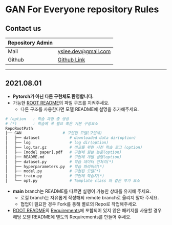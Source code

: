 # GAN For Everyone repository Rules

## Contact us

<!-- 관리자 변경시 본인 정보로 수정 바람  -->

| Repository Admin |                                                 |
| ---------------- | ----------------------------------------------- |
| Mail             | yslee.dev@gmail.com                             |
| Github           | [Github Link](https://github.com/rapidrabbit76) |

---

## 2021.08.01

- **Pytorch가 아닌 다른 구현체도 환영합니다.**
- 가능한 [ROOT README](./README.md)의 파일 구조를 지켜주세요.
  - 다른 구조를 사용한다면 모델 README에 설명을 추가해주세요.

```bash
# (option   : 학습 과정 중 생성
# (*)       : 학습에 꼭 필요 혹은 기본 구성요소
RepoRootPath
├── GAN                  # 구현된 모델(구현체)
│   ├── dataset             # downloaded data dir(option)
│   ├── log                 # log dir(option)
│   ├── log.tar.gz          # 비교를 위한 사전 학습 로그 (option)
│   ├── [model paper].pdf   # 구현체 원본 논문(option)
│   ├── README.md           # 구현체 개별 설명(option)
│   ├── dataset.py          # 학습 데이터 전처리(*)
│   ├── hyperparameters.py  # 학습 파라미터(*)
│   ├── model.py            # 구현된 모델(*)
│   ├── train.py            # 구현체 학습자(*)
│   └── opt.py              # Template class 와 같은 부가 요소
```

- **main** branch는 README를 따르면 실행이 가능한 상태를 유지해 주세요.
  - 로컬 branch는 자유롭게 작성해되 remote branch로 올리지 말아 주세요.
  - 협업이 필요한 경우 Fork를 통해 별로의 Repo로 작업해주세요.
- [ROOT README](./README.md)의 [Requirements](./requirements.txt)에 포함되어 있지 않은 패키지를 사용할 경우 해당 모델 README에 별도의 Requirements를 만들어 주세요.

